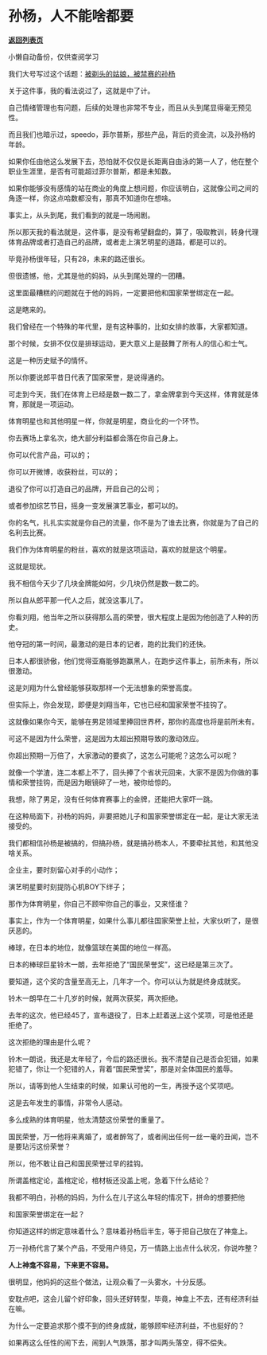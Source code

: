 # 孙杨，人不能啥都要

[**返回列表页**](/gzh/记忆承载3)

小懒自动备份，仅供查阅学习

我们大号写过这个话题：[被剃头的姑娘，被禁赛的孙杨](https://mp.weixin.qq.com/s?__biz=MzU0MjYwNDU2Mw==&mid=2247488489&idx=2&sn=284980b5479dce8d8ca86ce5962b3d00&chksm=fb197f95cc6ef68343bec62c5396f414062f6169bb9d764ecc09d9cf48855937b0d4dda77665&token=1182630745&lang=zh_CN&scene=21#wechat_redirect)

  

关于这件事，我的看法说过了，这就是中了计。

  

自己情绪管理也有问题，后续的处理也非常不专业，而且从头到尾显得毫无预见性。

  

而且我们也暗示过，speedo，菲尔普斯，那些产品，背后的资金流，以及孙杨的年龄。

  

如果你任由他这么发展下去，恐怕就不仅仅是长距离自由泳的第一人了，他在整个职业生涯里，是否有可能超过菲尔普斯，都是未知数。

  

如果你能够没有感情的站在商业的角度上想问题，你应该明白，这就像公司之间的角逐一样，你这点哈数都没有，那真不知道你在想啥。

  

事实上，从头到尾，我们看到的就是一场闹剧。

  

所以那天我的看法就是，这件事，是没有希望翻盘的，算了，吸取教训，转身代理体育品牌或者打造自己的品牌，或者走上演艺明星的道路，都是可以的。

  

毕竟孙杨很年轻，只有28，未来的路还很长。

  

但很遗憾，他，尤其是他的妈妈，从头到尾处理的一团糟。

  

这里面最糟糕的问题就在于他的妈妈，一定要把他和国家荣誉绑定在一起。

  

这是瞎来的。

  

我们曾经在一个特殊的年代里，是有这种事的，比如女排的故事，大家都知道。

  

那个时候，女排不仅仅是排球运动，更大意义上是鼓舞了所有人的信心和士气。

  

这是一种历史赋予的情怀。

  

所以你要说郎平昔日代表了国家荣誉，是说得通的。

  

可走到今天，我们在体育上已经是数一数二了，拿金牌拿到今天这样，体育就是体育，那就是一项运动。

  

体育明星也和其他明星一样，你就是明星，商业化的一个环节。

  

你去赛场上拿名次，绝大部分利益都会落在你自己身上。

  

你可以代言产品，可以的；

你可以开微博，收获粉丝，可以的；

退役了你可以打造自己的品牌，开启自己的公司；

或者参加综艺节目，摇身一变发展演艺事业，都可以的。

  

你的名气，扎扎实实就是你自己的流量，你不是为了谁去比赛，你就是为了自己的名利去比赛。

  

我们作为体育明星的粉丝，喜欢的就是这项运动，喜欢的就是这个明星。

  

这就是现状。

  

我不相信今天少了几块金牌能如何，少几块仍然是数一数二的。

  

所以自从郎平那一代人之后，就没这事儿了。

  

你看刘翔，他当年之所以获得那么高的荣誉，很大程度上是因为他创造了人种的历史。

  

他夺冠的第一时间，最激动的是日本的记者，跑的比我们的还快。

  

日本人都很骄傲，他们觉得亚裔能够跑赢黑人，在跑步这件事上，前所未有，所以很激动。

  

这是刘翔为什么曾经能够获取那样一个无法想象的荣誉高度。

  

但实际上，你会发现，即便是刘翔当年，它也已经和国家荣誉不挂钩了。

  

这就像如果你今天，能够在男足领域里捧回世界杯，那你的高度也将是前所未有。

  

可这不是因为什么荣誉，这是因为太超出预期导致的激动效应。

  

你超出预期一万倍了，大家激动的要疯了，这怎么可能呢？这怎么可以呢？

  

就像一个学渣，连二本都上不了，回头捧了个省状元回来，大家不是因为你做的事情和荣誉挂钩，而是因为眼镜碎了一地，被你给惊的。

  

我想，除了男足，没有任何体育赛事上的金牌，还能把大家吓一跳。

  

在这种局面下，孙杨的妈妈，非要把她儿子和国家荣誉绑定在一起，是让大家无法接受的。

  

我们都相信孙杨是被搞的，但搞孙杨，就是搞孙杨本人，不要牵扯其他，和其他没啥关系。

  

企业主，要时刻留心对手的小动作；

演艺明星要时刻提防心机BOY下绊子；

那作为体育明星，你自己不顾牢你自己的事业，又来怪谁？

  

事实上，作为一个体育明星，如果什么事儿都往国家荣誉上扯，大家伙听了，是很厌恶的。

  

棒球，在日本的地位，就像篮球在美国的地位一样高。

  

日本的棒球巨星铃木一朗，去年拒绝了“国民荣誉奖”，这已经是第三次了。

  

要知道，这个奖的含量至高无上，几年才一个。你可以认为就是终身成就奖。

  

铃木一朗早在二十几岁的时候，就两次获奖，两次拒绝。

  

去年的这次，他已经45了，宣布退役了，日本上赶着送上这个奖项，可是他还是拒绝了。

  

这次拒绝的理由是什么呢？

  

铃木一朗说，我还是太年轻了，今后的路还很长。我不清楚自己是否会犯错，如果犯错了，你让一个犯错的人，背着“国民荣誉奖”，那是对全体国民的羞辱。

  

所以，请等到他人生结束的时候，如果认可他的一生，再授予这个奖项吧。

  

这是去年发生的事情，非常令人感动。

  

多么成熟的体育明星，他太清楚这份荣誉的重量了。

  

国民荣誉，万一他将来离婚了，或者醉驾了，或者闹出任何一丝一毫的丑闻，岂不是要玷污这份荣誉？

  

所以，他不敢让自己和国民荣誉过早的挂钩。

  

所谓盖棺定论，盖棺定论，棺材板还没盖上呢，急着下什么结论？

  

我都不明白，孙杨的妈妈，为什么在儿子这么年轻的情况下，拼命的想要把他  

和国家荣誉绑定在一起？

  

你知道这样的绑定意味着什么？意味着孙杨后半生，等于把自己放在了神龛上。

  

万一孙杨代言了某个产品，不受用户待见，万一情路上出点什么状况，你说咋整？

  

 **人上神龛不容易，下来更不容易。**

  

很明显，他妈妈的这些个做法，让观众看了一头雾水，十分反感。

  

安耽点吧，这会儿留个好印象，回头还好转型，毕竟，神龛上不去，还有经济利益在嘛。

  

为什么一定要追求那个摸不到的终身成就，能够顾牢经济利益，不也挺好的？

  

如果再这么任性的闹下去，闹到人气跌落，那才叫两头落空，得不偿失。

